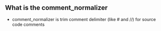## What is the comment_normalizer
* comment_normalizer is trim comment delimiter (like # and //) for source code comments

